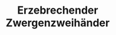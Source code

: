 ---
layout: home
title: Erzebrechender Zwergenzweihänder
equipment_subtype: Großschwerter
prerequisites:
  - [ 13, Str ]
  - [ 12, Dex ]
range: 10
range_far:
damage:
  - [ 2d10, slashing ]
  - [ 2d6, bludgeoning ]
abilities:
  - Zweihändig

---